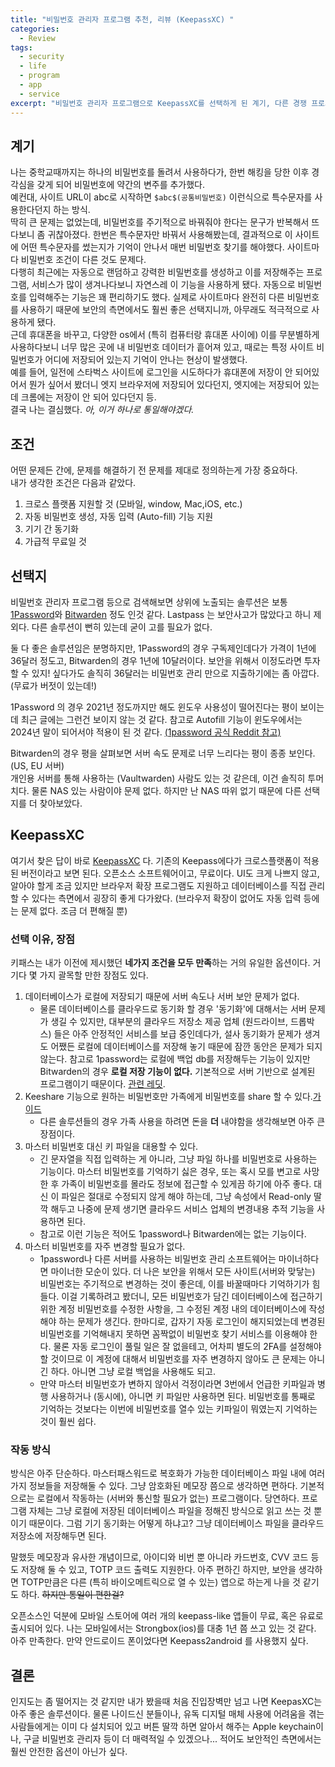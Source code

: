 ```yaml
---
title: "비밀번호 관리자 프로그램 추천, 리뷰 (KeepassXC) "
categories:
  - Review
tags:
  - security
  - life
  - program
  - app
  - service
excerpt: "비밀번호 관리자 프로그램으로 KeepassXC를 선택하게 된 계기, 다른 경쟁 프로그램과 장단점 비교."
---
```


## 계기

나는 중학교때까지는 하나의 비밀번호를 돌려서 사용하다가, 한번 해킹을 당한 이후 경각심을 갖게 되어 비밀번호에 약간의 변주를 추가했다.  
예컨대, 사이트 URL이 abc로 시작하면 `$abc$(공통비밀번호)` 이런식으로 특수문자를 사용한다던지 하는 방식.  
딱히 큰 문제는 없었는데, 비밀번호를 주기적으로 바꿔줘야 한다는 문구가 반복해서 뜨다보니 좀 귀찮아졌다. 한번은 특수문자만 바꿔서 사용해봤는데, 결과적으로 이 사이트에 어떤 특수문자를 썼는지가 기억이 안나서 매번 비밀번호 찾기를 해야했다. 사이트마다 비밀번호 조건이 다른 것도 문제다.  
다행히 최근에는 자동으로 랜덤하고 강력한 비밀번호를 생성하고 이를 저장해주는 프로그램, 서비스가 많이 생겨나다보니 자연스레 이 기능을 사용하게 됐다. 자동으로 비밀번호를 입력해주는 기능은 꽤 편리하기도 했다. 실제로 사이트마다 완전히 다른 비밀번호를 사용하기 때문에 보안의 측면에서도 훨씬 좋은 선택지니까, 아무래도 적극적으로 사용하게 됐다.  
근데 휴대폰을 바꾸고, 다양한 os에서 (특히 컴퓨터랑 휴대폰 사이에) 이를 무분별하게 사용하다보니 너무 많은 곳에 내 비밀번호 데이터가 흩어져 있고, 때로는 특정 사이트 비밀번호가 어디에 저장되어 있는지 기억이 안나는 현상이 발생했다.  
예를 들어, 일전에 스타벅스 사이트에 로그인을 시도하다가 휴대폰에 저장이 안 되어있어서 뭔가 싶어서 봤더니 엣지 브라우저에 저장되어 있다던지, 엣지에는 저장되어 있는데 크롬에는 저장이 안 되어 있다던지 등.  
결국 나는 결심했다. *아, 이거 하나로 통일해야겠다.*  

## 조건

어떤 문제든 간에, 문제를 해결하기 전 문제를 제대로 정의하는게 가장 중요하다.  
내가 생각한 조건은 다음과 같았다.  

1. 크로스 플랫폼 지원할 것 (모바일, window, Mac,iOS, etc.)
2. 자동 비밀번호 생성, 자동 입력 (Auto-fill) 기능 지원
3. 기기 간 동기화
4. 가급적 무료일 것

## 선택지

비밀번호 관리자 프로그램 등으로 검색해보면 상위에 노출되는 솔루션은 보통 [1Password](https://namu.wiki/w/1Password)와 [Bitwarden](https://namu.wiki/w/Bitwarden) 정도 인것 같다. Lastpass 는 보안사고가 많았다고 하니 제외다. 다른 솔루션이 뻔히 있는데 굳이 고를 필요가 없다.

둘 다 좋은 솔루션임은 분명하지만, 1Password의 경우 구독제인데다가 가격이 1년에 36달러 정도고, Bitwarden의 경우 1년에 10달러이다. 보안을 위해서 이정도라면 투자할 수 있지! 싶다가도 솔직히 36달러는 비밀번호 관리 만으로 지출하기에는 좀 아깝다. (무료가 버젓이 있는데!)  

1Password 의 경우 2021년 정도까지만 해도 윈도우 사용성이 떨어진다는 평이 보이는데 최근 글에는 그런건 보이지 않는 것 같다. 참고로 Autofill 기능이 윈도우에서는 2024년 말이 되어서야 적용이 된 것 같다. [(1password 공식 Reddit 참고)](https://www.reddit.com/r/1Password/comments/1g0pgl4/autotype_for_windows_is_now_available/)

Bitwarden의 경우 평을 살펴보면 서버 속도 문제로 너무 느리다는 평이 종종 보인다.(US, EU 서버)  
개인용 서버를 통해 사용하는 (Vaultwarden) 사람도 있는 것 같은데, 이건 솔직히 투머치다. 물론 NAS 있는 사람이야 문제 없다. 하지만 난 NAS 따위 없기 때문에 다른 선택지를 더 찾아보았다.

## KeepassXC

여기서 찾은 답이 바로 [KeepassXC](https://keepassxc.org/) 다. 기존의 Keepass에다가 크로스플랫폼이 적용된 버전이라고 보면 된다. 오픈소스 소프트웨어이고, 무료이다. UI도 크게 나쁘지 않고, 알아야 할게 조금 있지만 브라우저 확장 프로그램도 지원하고 데이터베이스를 직접 관리할 수 있다는 측면에서 굉장히 좋게 다가왔다. (브라우저 확장이 없어도 자동 입력 등에는 문제 없다. 조금 더 편해질 뿐)

### 선택 이유, 장점

키패스는 내가 이전에 제시했던 **네가지 조건을 모두 만족**하는 거의 유일한 옵션이다. 거기다 몇 가지 괄목할 만한 장점도 있다.

1. 데이터베이스가 로컬에 저장되기 때문에 서버 속도나 서버 보안 문제가 없다.
    - 물론 데이터베이스를 클라우드로 동기화 할 경우 '동기화'에 대해서는 서버 문제가 생길 수 있지만, 대부분의 클라우드 저장소 제공 업체 (원드라이브, 드롭박스) 들은 아주 안정적인 서비스를 보급 중인데다가, 설사 동기화가 문제가 생겨도 어쨌든 로컬에 데이터베이스를 저장해 놓기 때문에 잠깐 동안은 문제가 되지 않는다. 참고로 1password는 로컬에 백업 db를 저장해두는 기능이 있지만 Bitwarden의 경우 **로컬 저장 기능이 없다.** 기본적으로 서버 기반으로 설계된 프로그램이기 때문이다. [관련 레딧](https://www.reddit.com/r/Bitwarden/comments/1at8c4l/does_bitwarden_support_local_storage/).
2. Keeshare 기능으로 원하는 비밀번호만 가족에게 비밀번호를 share 할 수 있다.[가이드](https://keepassxc.org/docs/KeePassXC_UserGuide#_database_sharing_with_keeshare)
   - 다른 솔루션들의 경우 가족 사용을 하려면 돈을 **더** 내야함을 생각해보면 아주 큰 장점이다.
3. 마스터 비밀번호 대신 키 파일을 대용할 수 있다.
   - 긴 문자열을 직접 입력하는 게 아니라, 그냥 파일 하나를 비밀번호로 사용하는 기능이다. 마스터 비밀번호를 기억하기 싫은 경우, 또는 혹시 모를 변고로 사망한 후 가족이 비밀번호를 몰라도 정보에 접근할 수 있게끔 하기에 아주 좋다. 대신 이 파일은 절대로 수정되지 않게 해야 하는데, 그냥 속성에서 Read-only 딸깍 해두고 나중에 문제 생기면 클라우드 서비스 업체의 변경내용 추적 기능을 사용하면 된다.
   - 참고로 이런 기능은 적어도 1password나 Bitwarden에는 없는 기능이다.
4. 마스터 비밀번호를 자주 변경할 필요가 없다.
   - 1password나 다른 서버를 사용하는 비밀번호 관리 소프트웨어는 마이너하다면 마이너한 모순이 있다. 더 나은 보안을 위해서 모든 사이트(서버와 맞닿는) 비밀번호는 주기적으로 변경하는 것이 좋은데, 이를 바꿀때마다 기억하기가 힘들다. 이걸 기록하려고 봤더니, 모든 비밀번호가 담긴 데이터베이스에 접근하기 위한 계정 비밀번호를 수정한 사항을, 그 수정된 계정 내의 데이터베이스에 작성해야 하는 문제가 생긴다. 한마디로, 갑자기 자동 로그인이 해지되었는데 변경된 비밀번호를 기억해내지 못하면 꼼짝없이 비밀번호 찾기 서비스를 이용해야 한다. 물론 자동 로그인이 풀릴 일은 잘 없을테고, 어차피 별도의 2FA를 설정해야 할 것이므로 이 계정에 대해서 비밀번호를 자주 변경하지 않아도 큰 문제는 아니긴 하다. 아니면 그냥 로컬 백업을 사용해도 되고.
   - 만약 마스터 비밀번호가 변하지 않아서 걱정이라면 3번에서 언급한 키파일과 병행 사용하거나 (동시에), 아니면 키 파일만 사용하면 된다. 비밀번호를 통째로 기억하는 것보다는 이번에 비밀번호를 열수 있는 키파일이 뭐였는지 기억하는 것이 훨씬 쉽다.

### 작동 방식

방식은 아주 단순하다. 마스터패스워드로 복호화가 가능한 데이터베이스 파일 내에 여러가지 정보들을 저장해둘 수 있다. 그냥 암호화된 메모장 쯤으로 생각하면 편하다. 기본적으로는 로컬에서 작동하는 (서버와 통신할 필요가 없는) 프로그램이다. 당연하다. 프로그램 자체는 그냥 로컬에 저장된 데이터베이스 파일을 정해진 방식으로 읽고 쓰는 것 뿐이기 때문이다. 그럼 기기 동기화는 어떻게 하냐고? 그냥 데이터베이스 파일을 클라우드 저장소에 저장해두면 된다.  

말했듯 메모장과 유사한 개념이므로, 아이디와 비번 뿐 아니라 카드번호, CVV 코드 등도 저장해 둘 수 있고, TOTP 코드 출력도 지원한다. 아주 편하긴 하지만, 보안을 생각하면 TOTP만큼은 다른 (특히 바이오메트릭으로 열 수 있는) 앱으로 하는게 나을 것 같기도 하다. ~~하지만 통일이 편한걸?~~

오픈소스인 덕분에 모바일 스토어에 여러 개의 keepass-like 앱들이 무료, 혹은 유료로 출시되어 있다. 나는 모바일에서는 Strongbox(ios)를 대충 1년 쯤 쓰고 있는 것 같다. 아주 만족한다. 만약 안드로이드 폰이었다면 Keepass2android 를 사용했지 싶다.

## 결론

인지도는 좀 떨어지는 것 같지만 내가 봤을때 처음 진입장벽만 넘고 나면 KeepasXC는 아주 좋은 솔루션이다. 물론 나이드신 분들이나, 유독 디지털 매체 사용에 어려움을 겪는 사람들에게는 이미 다 설치되어 있고 버튼 딸깍 하면 알아서 해주는 Apple keychain이나, 구글 비밀번호 관리자 등이 더 매력적일 수 있겠으나... 적어도 보안적인 측면에서는 훨씬 안전한 옵션이 아닌가 싶다.
